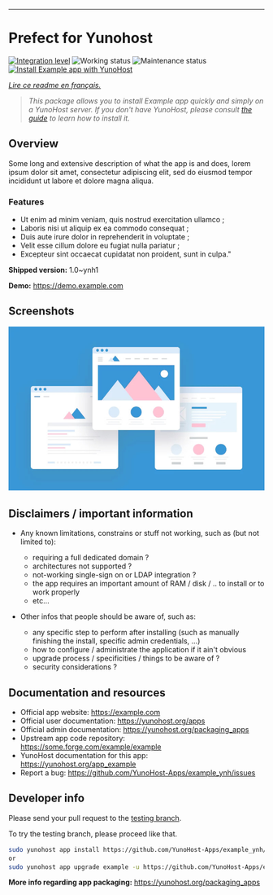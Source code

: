 
---
<!--
N.B.: This README was automatically generated by https://github.com/YunoHost/apps/tree/master/tools/readme_generator
It shall NOT be edited by hand.
-->

# Prefect for Yunohost

[![Integration level](https://dash.yunohost.org/integration/example.svg)](https://dash.yunohost.org/appci/app/example) ![Working status](https://ci-apps.yunohost.org/ci/badges/example.status.svg) ![Maintenance status](https://ci-apps.yunohost.org/ci/badges/example.maintain.svg)  
[![Install Example app with YunoHost](https://install-app.yunohost.org/install-with-yunohost.svg)](https://install-app.yunohost.org/?app=example)

*[Lire ce readme en français.](./README_fr.md)*

> *This package allows you to install Example app quickly and simply on a YunoHost server.
If you don't have YunoHost, please consult [the guide](https://yunohost.org/#/install) to learn how to install it.*

## Overview

Some long and extensive description of what the app is and does, lorem ipsum dolor sit amet, consectetur adipiscing elit, sed do eiusmod tempor incididunt ut labore et dolore magna aliqua.

### Features

- Ut enim ad minim veniam, quis nostrud exercitation ullamco ;
- Laboris nisi ut aliquip ex ea commodo consequat ;
- Duis aute irure dolor in reprehenderit in voluptate ;
- Velit esse cillum dolore eu fugiat nulla pariatur ;
- Excepteur sint occaecat cupidatat non proident, sunt in culpa."


**Shipped version:** 1.0~ynh1

**Demo:** https://demo.example.com

## Screenshots

![Screenshot of Example app](./doc/screenshots/example.jpg)

## Disclaimers / important information

* Any known limitations, constrains or stuff not working, such as (but not limited to):
    * requiring a full dedicated domain ?
    * architectures not supported ?
    * not-working single-sign on or LDAP integration ?
    * the app requires an important amount of RAM / disk / .. to install or to work properly
    * etc...

* Other infos that people should be aware of, such as:
    * any specific step to perform after installing (such as manually finishing the install, specific admin credentials, ...)
    * how to configure / administrate the application if it ain't obvious
    * upgrade process / specificities / things to be aware of ?
    * security considerations ?

## Documentation and resources

* Official app website: <https://example.com>
* Official user documentation: <https://yunohost.org/apps>
* Official admin documentation: <https://yunohost.org/packaging_apps>
* Upstream app code repository: <https://some.forge.com/example/example>
* YunoHost documentation for this app: <https://yunohost.org/app_example>
* Report a bug: <https://github.com/YunoHost-Apps/example_ynh/issues>

## Developer info

Please send your pull request to the [testing branch](https://github.com/YunoHost-Apps/example_ynh/tree/testing).

To try the testing branch, please proceed like that.

``` bash
sudo yunohost app install https://github.com/YunoHost-Apps/example_ynh/tree/testing --debug
or
sudo yunohost app upgrade example -u https://github.com/YunoHost-Apps/example_ynh/tree/testing --debug
```

**More info regarding app packaging:** <https://yunohost.org/packaging_apps>
